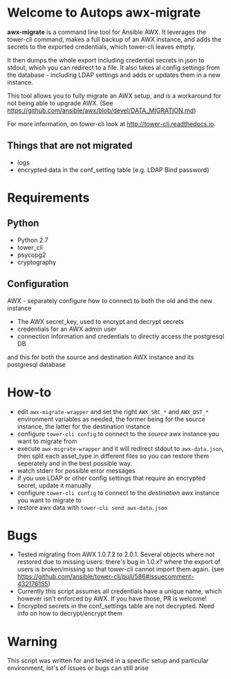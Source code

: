 Welcome to Autops awx-migrate
=============================


**awx-migrate** is a command line tool for Ansible AWX. It leverages the
tower-cli command, makes a full backup of an AWX instance, and adds the secrets
to the exported credentials, which tower-cli leaves empty.

It then dumps the whole export including credential secrets in json to stdout,
which you can redirect to a file. It also takes al config settings from the
database - including LDAP settings and adds or updates them in a new instance.

This tool allows you to fully migrate an AWX setup, and is a workaround for not
being able to upgrade AWX.
(See https://github.com/ansible/awx/blob/devel/DATA_MIGRATION.md)

For more information, on tower-cli look at http://tower-cli.readthedocs.io.


Things that are not migrated
----------------------------------

* logs
* encrypted data in the conf_setting table (e.g. LDAP Bind password)


Requirements
============

Python
------

* Python 2.7
* tower_cli
* psycopg2
* cryptography


Configuration
-------------

AWX - separately configure how to connect to both the old and the new instance

* The AWX secret_key, used to encrypt and decrypt secrets
* credentials for an AWX admin user
* connection information and credentials to directly access the postgresql DB

and this for both the source and destination AWX instance and its postgresql database


How-to
=====

* edit `awx-migrate-wrapper` and set the right `AWX_SRC_*` and `AWX_DST_*`
  environment variables as needed, the former being for the source instance,
  the latter for the destination instance
* configure `tower-cli config` to connect to the *source* awx instance you want
  to migrate from
* execute `awx-migrate-wrapper` and it will redirect stdout to `awx-data.json`,
  then split each asset_type in different files so you can restore them
  seperately and in the best possible way.
* watch stderr for possible error messages
* if you use LDAP or other config settings that require an encrypted secret,
  update it manually
* configure `tower-cli config` to connect to the *destination* awx instance you want
  to migrate to
* restore awx data with `tower-cli send awx-data.json`


Bugs
====

* Tested migrating from AWX 1.0.7.2 to 2.0.1.
  Several objects where not restored due to missing users: there's bug in 1.0.x?
  where the export of users is broken/missing so that tower-cli cannot import
  them again.
  (see https://github.com/ansible/tower-cli/pull/586#issuecomment-432176155)
* Currently this script assumes all credentials have a unique name, which
  however isn't enforced by AWX. If you have those, PR is welcome!
* Encrypted secrets in the conf_settings table are not decrypted. Need info on
  how to decrypt/encrypt them


Warning
=======

This script was written for and tested in a specific setup and particular
environment, lot's of issues or bugs can still arise
